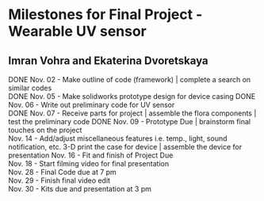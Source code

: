 # Milestones for Final Project - Wearable UV sensor
## Imran Vohra and Ekaterina Dvoretskaya



DONE  Nov. 02 - Make outline of code (framework) | complete a search on similar codes   
DONE  Nov. 05 - Make solidworks prototype design for device casing 
DONE  Nov. 06 - Write out preliminary code for UV sensor  
DONE  Nov. 07 - Receive parts for project | assemble the flora components | test the preliminary code
DONE  Nov. 09 - Prototype Due | brainstorm final touches on the project  
      Nov. 14 - Add/adjust miscellaneous features i.e. temp., light, sound notification, etc. 3-D print the case for device | assemble the device for presentation 
      Nov. 16 - Fit and finish of Project Due  
      Nov. 18 - Start filming video for final presentation  
      Nov. 28 - Final Code due at 7 pm  
      Nov. 29 - Finish final video edit  
      Nov. 30 - Kits due and presentation at 3 pm
